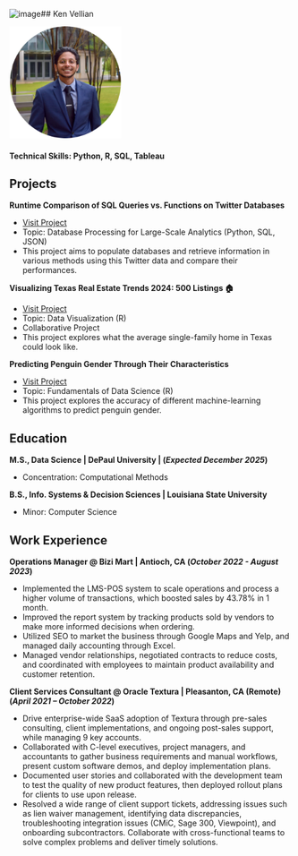 ![image](https://github.com/user-attachments/assets/a9c9ef8f-acee-49dc-82d5-c4ff710a8943)## Ken Vellian

<img src="assets/img/headshot_circle_cropped.png" alt="Data Science Portfolio - Ken Vellian" width="200" height="200">

#### Technical Skills: Python, R, SQL, Tableau

## Projects
**Runtime Comparison of SQL Queries vs. Functions on Twitter Databases**
- [Visit Project](https://kvellian.github.io/sql_vs_functions/)
- Topic: Database Processing for Large-Scale Analytics (Python, SQL, JSON)
- This project aims to populate databases and retrieve information in various methods using this Twitter data and compare their performances.

**Visualizing Texas Real Estate Trends 2024: 500 Listings 🏠**
- [Visit Project](https://kvellian.github.io/data_viz/)
- Topic: Data Visualization (R)
- Collaborative Project
- This project explores what the average single-family home in Texas could look like.

**Predicting Penguin Gender Through Their Characteristics**
- [Visit Project](https://kvellian.github.io/ds_fundamentals/)
- Topic: Fundamentals of Data Science (R)
- This project explores the accuracy of different machine-learning algorithms to predict penguin gender.


## Education

**M.S., Data Science | DePaul University | (_Expected December 2025_)**
- Concentration: Computational Methods

**B.S., Info. Systems & Decision Sciences | Louisiana State University**
- Minor: Computer Science


## Work Experience

**Operations Manager @ Bizi Mart | Antioch, CA (_October 2022 - August 2023_)**
- Implemented the LMS-POS system to scale operations and process a higher volume of transactions, which boosted sales by 43.78% in 1 month.
- Improved the report system by tracking products sold by vendors to make more informed decisions when ordering.
- Utilized SEO to market the business through Google Maps and Yelp, and managed daily accounting through Excel.
- Managed vendor relationships, negotiated contracts to reduce costs, and coordinated with employees to maintain product availability and customer retention.


**Client Services Consultant @ Oracle Textura | Pleasanton, CA (Remote) (_April 2021 – October 2022_)**
- Drive enterprise-wide SaaS adoption of Textura through pre-sales consulting, client implementations, and ongoing post-sales support, while managing 9 key accounts.
- Collaborated with C-level executives, project managers, and accountants to gather business requirements and manual workflows, present custom software demos, and deploy implementation plans.
- Documented user stories and collaborated with the development team to test the quality of new product features, then deployed rollout plans for clients to use upon release.
- Resolved a wide range of client support tickets, addressing issues such as lien waiver management, identifying data discrepancies, troubleshooting integration issues (CMiC, Sage 300, Viewpoint), and onboarding subcontractors. Collaborate with cross-functional teams to solve complex problems and deliver timely solutions.

